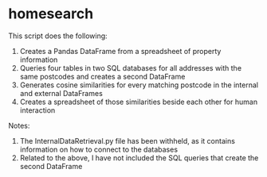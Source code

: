 # homesearch

This script does the following:

1. Creates a Pandas DataFrame from a spreadsheet of property information
2. Queries four tables in two SQL databases for all addresses with the same postcodes and creates a second DataFrame
3. Generates cosine similarities for every matching postcode in the internal and external DataFrames
4. Creates a spreadsheet of those similarities beside each other for human interaction

Notes:
1. The InternalDataRetrieval.py file has been withheld, as it contains information on how to connect to the databases
2. Related to the above, I have not included the SQL queries that create the second DataFrame
